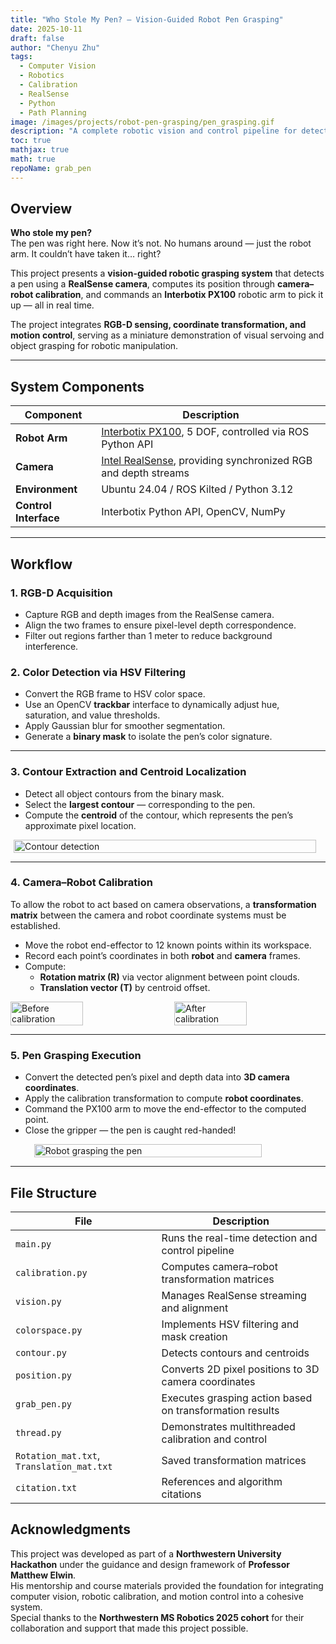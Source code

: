 ```yaml
---
title: "Who Stole My Pen? – Vision-Guided Robot Pen Grasping"
date: 2025-10-11
draft: false
author: "Chenyu Zhu"
tags:
  - Computer Vision
  - Robotics
  - Calibration
  - RealSense
  - Python
  - Path Planning
image: /images/projects/robot-pen-grasping/pen_grasping.gif
description: "A complete robotic vision and control pipeline for detecting, localizing, and grasping a pen using an Interbotix PX100 robot arm and RealSense depth camera."
toc: true
mathjax: true
math: true
repoName: grab_pen
---
```


## Overview

**Who stole my pen?**  
The pen was right here. Now it’s not. No humans around — just the robot arm. It couldn’t have taken it… right? 

This project presents a **vision-guided robotic grasping system** that detects a pen using a **RealSense camera**, computes its position through **camera–robot calibration**, and commands an **Interbotix PX100** robotic arm to pick it up — all in real time.

The project integrates **RGB-D sensing, coordinate transformation, and motion control**, serving as a miniature demonstration of visual servoing and object grasping for robotic manipulation.

---

## System Components

| Component | Description |
|------------|-------------|
| **Robot Arm** | [Interbotix PX100](https://docs.trossenrobotics.com/interbotix_xsarms_docs/specifications/px100.html), 5 DOF, controlled via ROS Python API |
| **Camera** | [Intel RealSense](https://www.intel.com/content/www/us/en/architecture-and-technology/realsense-overview.html), providing synchronized RGB and depth streams |
| **Environment** | Ubuntu 24.04 / ROS Kilted / Python 3.12 |
| **Control Interface** | Interbotix Python API, OpenCV, NumPy |


---

## Workflow

### 1. RGB-D Acquisition
- Capture RGB and depth images from the RealSense camera.
- Align the two frames to ensure pixel-level depth correspondence.
- Filter out regions farther than 1 meter to reduce background interference.

### 2. Color Detection via HSV Filtering
- Convert the RGB frame to HSV color space.
- Use an OpenCV **trackbar** interface to dynamically adjust hue, saturation, and value thresholds.
- Apply Gaussian blur for smoother segmentation.
- Generate a **binary mask** to isolate the pen’s color signature.

---

### 3. Contour Extraction and Centroid Localization
- Detect all object contours from the binary mask.
- Select the **largest contour** — corresponding to the pen.
- Compute the **centroid** of the contour, which represents the pen’s approximate pixel location.

<div style="display:flex; justify-content:center;">
  <img src="/images/projects/robot-pen-grasping/picture1.png" width="98%" alt="Contour detection">
</div>

---

### 4. Camera–Robot Calibration
To allow the robot to act based on camera observations, a **transformation matrix** between the camera and robot coordinate systems must be established.

- Move the robot end-effector to 12 known points within its workspace.
- Record each point’s coordinates in both **robot** and **camera** frames.
- Compute:
  - **Rotation matrix (R)** via vector alignment between point clouds.
  - **Translation vector (T)** by centroid offset.



<div style="display:flex; justify-content:center; gap:20px;">
  <img src="/images/projects/robot-pen-grasping/picture2.png" width="48%" alt=" Before calibration">
  <img src="/images/projects/robot-pen-grasping/picture3.png" width="48%" alt="After calibration">
</div>


---

### 5. Pen Grasping Execution
- Convert the detected pen’s pixel and depth data into **3D camera coordinates**.  
- Apply the calibration transformation to compute **robot coordinates**.  
- Command the PX100 arm to move the end-effector to the computed point.  
- Close the gripper — the pen is caught red-handed!

<div style="display:flex; justify-content:center;">
  <img src="/images/projects/robot-pen-grasping/pen_grasping.gif" width="85%" alt="Robot grasping the pen">
</div>

---

## File Structure

| File | Description |
|------|--------------|
| `main.py` | Runs the real-time detection and control pipeline |
| `calibration.py` | Computes camera–robot transformation matrices |
| `vision.py` | Manages RealSense streaming and alignment |
| `colorspace.py` | Implements HSV filtering and mask creation |
| `contour.py` | Detects contours and centroids |
| `position.py` | Converts 2D pixel positions to 3D camera coordinates |
| `grab_pen.py` | Executes grasping action based on transformation results |
| `thread.py` | Demonstrates multithreaded calibration and control |
| `Rotation_mat.txt`, `Translation_mat.txt` | Saved transformation matrices |
| `citation.txt` | References and algorithm citations |


## Acknowledgments

This project was developed as part of a **Northwestern University Hackathon** under the guidance and design framework of **Professor Matthew Elwin**.  
His mentorship and course materials provided the foundation for integrating computer vision, robotic calibration, and motion control into a cohesive system.  
Special thanks to the **Northwestern MS Robotics 2025 cohort** for their collaboration and support that made this project possible.
